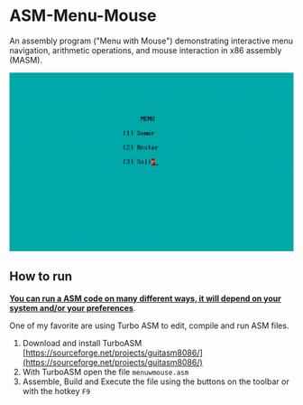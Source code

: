 # ASM-Menu-Mouse
An assembly program ("Menu with Mouse") demonstrating interactive menu navigation, arithmetic operations, and mouse interaction in x86 assembly (MASM).

![Interactive Menu with mouse integration and arithmetic operations in ASM](./images/menu-w-mouse.gif)

## How to run
<u>**You can run a ASM code on many different ways, it will depend on your system and/or your preferences**</u>.

One of my favorite are using Turbo ASM to edit, compile and run ASM files.

1. Download and install TurboASM [https://sourceforge.net/projects/guitasm8086/](https://sourceforge.net/projects/guitasm8086/)
2. With TurboASM open the file `menuwmouse.asm`
3. Assemble, Build and Execute the file using the buttons on the toolbar or with the hotkey `F9`
